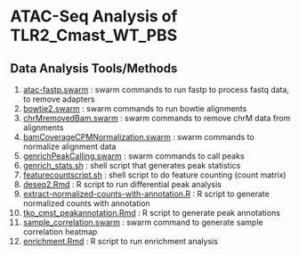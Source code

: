 # ATAC-Seq Analysis of TLR2_Cmast_WT_PBS

## Data Analysis Tools/Methods

1. [atac-fastp.swarm](Tools/atac-fastp.swarm)  : swarm commands to run fastp to process fastq data, to remove adapters
2. [bowtie2.swarm](Tools/bowtie2.swarm) : swarm commands to run bowtie alignments
3. [chrMremovedBam.swarm](Tools/chrMremovedBam.swarm) : swarm commands to remove chrM data from alignments
4. [bamCoverageCPMNormalization.swarm](Tools/bamCoverageCPMNormalization.swarm) : swarm commands to normalize alignment data
5. [genrichPeakCalling.swarm](Tools/genrichPeakCalling.swarm) : swarm commands to call peaks
6. [genrich_stats.sh](Tools/genrich_stats.sh) : shell script that generates peak statistics
7. [featurecountscript.sh](Tools/featurecountscript.sh) : shell script to do feature counting (count matrix)
8. [deseq2.Rmd](Tools/deseq2.Rmd) : R script to run differential peak analysis
9. [extract-normalized-counts-with-annotation.R](Tools/extract-normalized-counts-with-annotation.R) : R script to generate normalized counts with annotation
10. [tko_cmst_peakannotation.Rmd](Tools/tko_cmst_peakannotation.Rmd) : R script to generate peak annotations
11. [sample_correlation.swarm](Tools/sample_correlation.swarm) : swarm command to generate sample correlation heatmap
12. [enrichment.Rmd](Tools/enrichment.Rmd) : R script to run enrichment analysis

